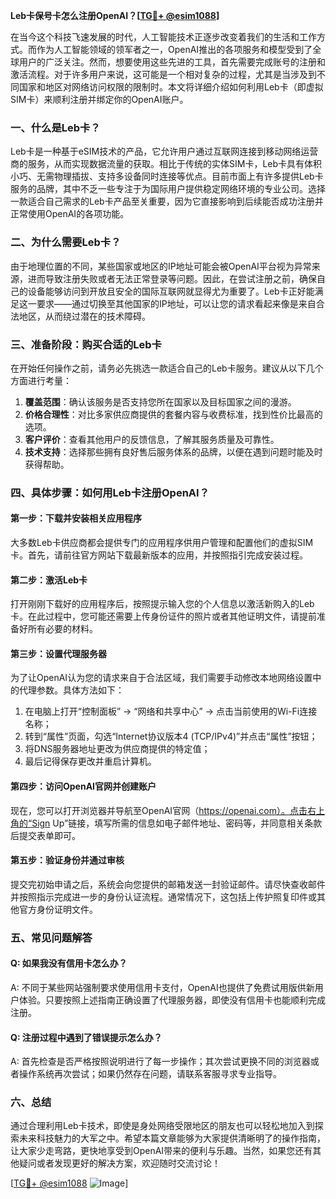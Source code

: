**Leb卡保号卡怎么注册OpenAI？[[TG💪+ @esim1088](https://t.me/s/esim1088)]**

在当今这个科技飞速发展的时代，人工智能技术正逐步改变着我们的生活和工作方式。而作为人工智能领域的领军者之一，OpenAI推出的各项服务和模型受到了全球用户的广泛关注。然而，想要使用这些先进的工具，首先需要完成账号的注册和激活流程。对于许多用户来说，这可能是一个相对复杂的过程，尤其是当涉及到不同国家和地区对网络访问权限的限制时。本文将详细介绍如何利用Leb卡（即虚拟SIM卡）来顺利注册并绑定你的OpenAI账户。

### 一、什么是Leb卡？

Leb卡是一种基于eSIM技术的产品，它允许用户通过互联网连接到移动网络运营商的服务，从而实现数据流量的获取。相比于传统的实体SIM卡，Leb卡具有体积小巧、无需物理插拔、支持多设备同时连接等优点。目前市面上有许多提供Leb卡服务的品牌，其中不乏一些专注于为国际用户提供稳定网络环境的专业公司。选择一款适合自己需求的Leb卡产品至关重要，因为它直接影响到后续能否成功注册并正常使用OpenAI的各项功能。

### 二、为什么需要Leb卡？

由于地理位置的不同，某些国家或地区的IP地址可能会被OpenAI平台视为异常来源，进而导致注册失败或者无法正常登录等问题。因此，在尝试注册之前，确保自己的设备能够访问到开放且安全的国际互联网就显得尤为重要了。Leb卡正好能满足这一要求——通过切换至其他国家的IP地址，可以让您的请求看起来像是来自合法地区，从而绕过潜在的技术障碍。

### 三、准备阶段：购买合适的Leb卡

在开始任何操作之前，请务必先挑选一款适合自己的Leb卡服务。建议从以下几个方面进行考量：
1. **覆盖范围**：确认该服务是否支持您所在国家以及目标国家之间的漫游。
2. **价格合理性**：对比多家供应商提供的套餐内容与收费标准，找到性价比最高的选项。
3. **客户评价**：查看其他用户的反馈信息，了解其服务质量及可靠性。
4. **技术支持**：选择那些拥有良好售后服务体系的品牌，以便在遇到问题时能及时获得帮助。

### 四、具体步骤：如何用Leb卡注册OpenAI？

#### 第一步：下载并安装相关应用程序
大多数Leb卡供应商都会提供专门的应用程序供用户管理和配置他们的虚拟SIM卡。首先，请前往官方网站下载最新版本的应用，并按照指引完成安装过程。

#### 第二步：激活Leb卡
打开刚刚下载好的应用程序后，按照提示输入您的个人信息以激活新购入的Leb卡。在此过程中，您可能还需要上传身份证件的照片或者其他证明文件，请提前准备好所有必要的材料。

#### 第三步：设置代理服务器
为了让OpenAI认为您的请求来自于合法区域，我们需要手动修改本地网络设置中的代理参数。具体方法如下：
1. 在电脑上打开“控制面板” -> “网络和共享中心” -> 点击当前使用的Wi-Fi连接名称；
2. 转到“属性”页面，勾选“Internet协议版本4 (TCP/IPv4)”并点击“属性”按钮；
3. 将DNS服务器地址更改为供应商提供的特定值；
4. 最后记得保存更改并重启计算机。

#### 第四步：访问OpenAI官网并创建账户
现在，您可以打开浏览器并导航至OpenAI官网（https://openai.com）。点击右上角的“Sign Up”链接，填写所需的信息如电子邮件地址、密码等，并同意相关条款后提交表单即可。

#### 第五步：验证身份并通过审核
提交完初始申请之后，系统会向您提供的邮箱发送一封验证邮件。请尽快查收邮件并按照指示完成进一步的身份认证流程。通常情况下，这包括上传护照复印件或其他官方身份证明文件。

### 五、常见问题解答

#### Q: 如果我没有信用卡怎么办？
A: 不同于某些网站强制要求使用信用卡支付，OpenAI也提供了免费试用版供新用户体验。只要按照上述指南正确设置了代理服务器，即使没有信用卡也能顺利完成注册。

#### Q: 注册过程中遇到了错误提示怎么办？
A: 首先检查是否严格按照说明进行了每一步操作；其次尝试更换不同的浏览器或者操作系统再次尝试；如果仍然存在问题，请联系客服寻求专业指导。

### 六、总结

通过合理利用Leb卡技术，即使是身处网络受限地区的朋友也可以轻松地加入到探索未来科技魅力的大军之中。希望本篇文章能够为大家提供清晰明了的操作指南，让大家少走弯路，更快地享受到OpenAI带来的便利与乐趣。当然，如果您还有其他疑问或者发现更好的解决方案，欢迎随时交流讨论！

[[TG💪+ @esim1088](https://t.me/s/esim1088) ![Image](https://i.postimg.cc/4NQfJmqS/Snipaste-2025-05-13-00-14-12.png)]